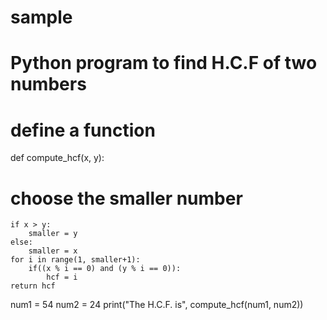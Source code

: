 # sample
# Python program to find H.C.F of two numbers
# define a function
def compute_hcf(x, y):
# choose the smaller number
    if x > y:
        smaller = y
    else:
        smaller = x
    for i in range(1, smaller+1):
        if((x % i == 0) and (y % i == 0)):
            hcf = i 
    return hcf
num1 = 54 
num2 = 24
print("The H.C.F. is", compute_hcf(num1, num2))
